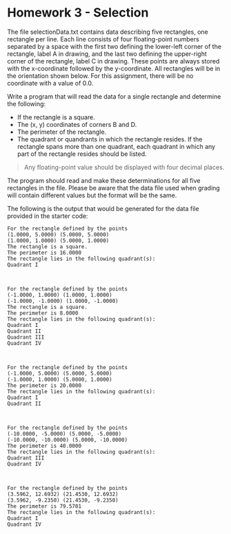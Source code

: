 # Homework 3 - Selection

The file selectionData.txt contains data describing five rectangles, one rectangle per line.  Each line consists of four floating-point numbers separated by a space with the first two defining the lower-left corner of the rectangle, label A in drawing, and the last two defining the upper-right corner of the rectangle, label C in drawing.  These points are always stored with the x-coordinate followed by the y-coordinate.  All rectangles will be in the orientation shown below.  For this assignment, there will be no coordinate with a value of 0.0.

Write a program that will read the data for a single rectangle and determine the following:
* If the rectangle is a square.
* The (x, y) coordinates of corners B and D.
* The perimeter of the rectangle.
* The quadrant or quandrants in which the rectangle resides.  If the rectangle spans more than one quadrant, each quadrant in which any part of the rectangle resides should be listed.

>Any floating-point value should be displayed with four decimal places.

The program should read and make these determinations for all five rectangles in the file. Please be aware that the data file used when grading will contain different values but the format will be the same.

 

The following is the output that would be generated for the data file provided in the starter code:

    For the rectangle defined by the points
    (1.0000, 5.0000) (5.0000, 5.0000)
    (1.0000, 1.0000) (5.0000, 1.0000)
    The rectangle is a square.
    The perimeter is 16.0000
    The rectangle lies in the following quadrant(s):
    Quadrant I

    

    For the rectangle defined by the points
    (-1.0000, 1.0000) (1.0000, 1.0000)
    (-1.0000, -1.0000) (1.0000, -1.0000)
    The rectangle is a square.
    The perimeter is 8.0000
    The rectangle lies in the following quadrant(s):
    Quadrant I
    Quadrant II
    Quadrant III
    Quadrant IV

    

    For the rectangle defined by the points
    (-1.0000, 5.0000) (5.0000, 5.0000)
    (-1.0000, 1.0000) (5.0000, 1.0000)
    The perimeter is 20.0000
    The rectangle lies in the following quadrant(s):
    Quadrant I
    Quadrant II

    

    For the rectangle defined by the points
    (-10.0000, -5.0000) (5.0000, -5.0000)
    (-10.0000, -10.0000) (5.0000, -10.0000)
    The perimeter is 40.0000
    The rectangle lies in the following quadrant(s):
    Quadrant III
    Quadrant IV

    

    For the rectangle defined by the points
    (3.5962, 12.6932) (21.4530, 12.6932)
    (3.5962, -9.2350) (21.4530, -9.2350)
    The perimeter is 79.5701
    The rectangle lies in the following quadrant(s):
    Quadrant I
    Quadrant IV